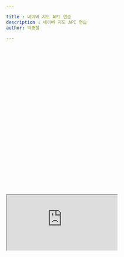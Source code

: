 ```yaml
---

title : 네이버 지도 API 연습
description : 네이버 지도 API 연습
author: 박종철

---
```

<!DOCTYPE html>
<html>
<head>
    <meta charset="UTF-8">
    <meta http-equiv="X-UA-Compatible" content="IE=edge">
    <meta name="viewport" content="width=device-width, initial-scale=1.0, maximum-scale=1.0, minimum-scale=1.0, user-scalable=no">
    <title>간단한 지도 표시하기</title>
    <script type="text/javascript" src="https://openapi.map.naver.com/openapi/v3/maps.js?clientId=H8m5Fb98pmWQ04j1aHH6"></script>
</head>
<body>
<div id="map" style="width:100%;height:400px;"></div>

<script>

function drawMap(){

    var markers = [],
    infoWindows = [];
    
    var surfObj = [
                    {
                    "title":"기문산",
                    "latitude":37.968241,
                    "longitude":128.763522,
                    "wf":"구름조금",
                    "wh":"6",
                    "wd":"서풍",
                    "ws":"매우강"    
                    },
                    {
                    "title":"부산",    
                    "latitude":37.967241,
                    "longitude":128.762522,
                    "wf":"맑음",
                    "wh":"1",
                    "wd":"동풍",
                    "ws":"약"    
                    }
    ]

    var map = new naver.maps.Map('map', {
            center: new naver.maps.LatLng(37.3614483, 129.1114883),
            zoom: 10
        });

    for(i=0;i<surfObj.length;i++){

        var position = new naver.maps.LatLng(surfObj[i].latitude, surfObj[i].longitude);

        var marker = new naver.maps.Marker({
            map: map,
            position: position,
            title: surfObj[i].title,
            zIndex: 100
        });

        var contentString = [
            '<div class="iw_inner">',
            '   <h3>장소'+i+'</h3>',
            '   <p>수온/기온:시원<br />',
            '       파고:'+surfObj[i].wh+'<br />',
            '       바람:'+surfObj[i].ws+'<br />',
            '   </p>',
            '</div>'
        ].join('');

        var infoWindow = new naver.maps.InfoWindow({
            content: contentString
        });

        markers.push(marker);
        infoWindows.push(infoWindow);

    }


    naver.maps.Event.addListener(map, 'idle', function() {
        updateMarkers(map, markers);
    });

    function updateMarkers(map, markers) {

        var mapBounds = map.getBounds();
        var marker, position;

        for (var i = 0; i < markers.length; i++) {

            marker = markers[i]
            position = marker.getPosition();

            if (mapBounds.hasLatLng(position)) {
                showMarker(map, marker);
            } else {
                hideMarker(map, marker);
            }
        }
    }

    function showMarker(map, marker) {

        if (marker.setMap()) return;
        marker.setMap(map);
    }

    function hideMarker(map, marker) {

        if (!marker.setMap()) return;
        marker.setMap(null);
    }

    // 해당 마커의 인덱스를 seq라는 클로저 변수로 저장하는 이벤트 핸들러를 반환합니다.
    function getClickHandler(seq) {
        return function(e) {
            var marker = markers[seq],
                infoWindow = infoWindows[seq];

            if (infoWindow.getMap()) {
                infoWindow.close();
            } else {
                infoWindow.open(map, marker);
            }
        }
    }

    for (var i=0, ii=markers.length; i<ii; i++) {
        naver.maps.Event.addListener(markers[i], 'click', getClickHandler(i));
    }
}

</script>
<iframe src="https://github.com/jayceepark/posts/edit/master/naver_map_api.html" >

</body>
</html>

